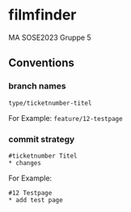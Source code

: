# filmfinder

MA SOSE2023 Gruppe 5

## Conventions

### branch names

```type/ticketnumber-titel```

For Example:
```feature/12-testpage```

### commit strategy

```
#ticketnumber Titel
* changes
```

For Example:

```
#12 Testpage
* add test page
```
